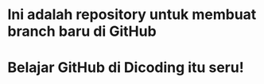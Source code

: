 # Ini adalah repository untuk membuat branch baru di GitHub

Belajar GitHub di Dicoding itu seru!
========
